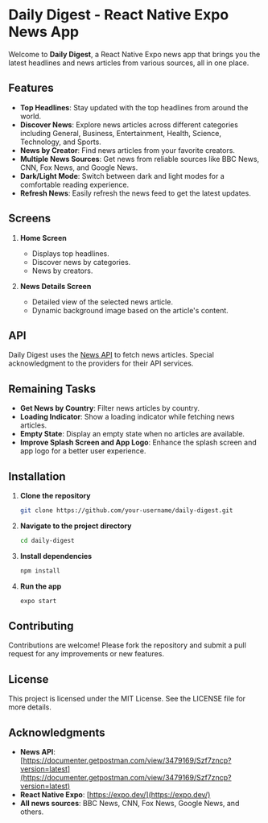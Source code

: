 # Daily Digest - React Native Expo News App

Welcome to **Daily Digest**, a React Native Expo news app that brings you the latest headlines and news articles from various sources, all in one place.

## Features

- **Top Headlines**: Stay updated with the top headlines from around the world.
- **Discover News**: Explore news articles across different categories including General, Business, Entertainment, Health, Science, Technology, and Sports.
- **News by Creator**: Find news articles from your favorite creators.
- **Multiple News Sources**: Get news from reliable sources like BBC News, CNN, Fox News, and Google News.
- **Dark/Light Mode**: Switch between dark and light modes for a comfortable reading experience.
- **Refresh News**: Easily refresh the news feed to get the latest updates.

## Screens

1. **Home Screen**
   - Displays top headlines.
   - Discover news by categories.
   - News by creators.

2. **News Details Screen**
   - Detailed view of the selected news article.
   - Dynamic background image based on the article's content.

## API

Daily Digest uses the [News API](https://documenter.getpostman.com/view/3479169/Szf7zncp?version=latest) to fetch news articles. Special acknowledgment to the providers for their API services.

## Remaining Tasks

- **Get News by Country**: Filter news articles by country.
- **Loading Indicator**: Show a loading indicator while fetching news articles.
- **Empty State**: Display an empty state when no articles are available.
- **Improve Splash Screen and App Logo**: Enhance the splash screen and app logo for a better user experience.

## Installation

1. **Clone the repository**
   ```sh
   git clone https://github.com/your-username/daily-digest.git
   ```
2. **Navigate to the project directory**
   ```sh
   cd daily-digest
   ```
3. **Install dependencies**
   ```sh
   npm install
   ```
4. **Run the app**
   ```sh
   expo start
   ```

## Contributing

Contributions are welcome! Please fork the repository and submit a pull request for any improvements or new features.

## License

This project is licensed under the MIT License. See the LICENSE file for more details.

## Acknowledgments

- **News API**: [https://documenter.getpostman.com/view/3479169/Szf7zncp?version=latest](https://documenter.getpostman.com/view/3479169/Szf7zncp?version=latest)
- **React Native Expo**: [https://expo.dev/](https://expo.dev/)
- **All news sources**: BBC News, CNN, Fox News, Google News, and others.


